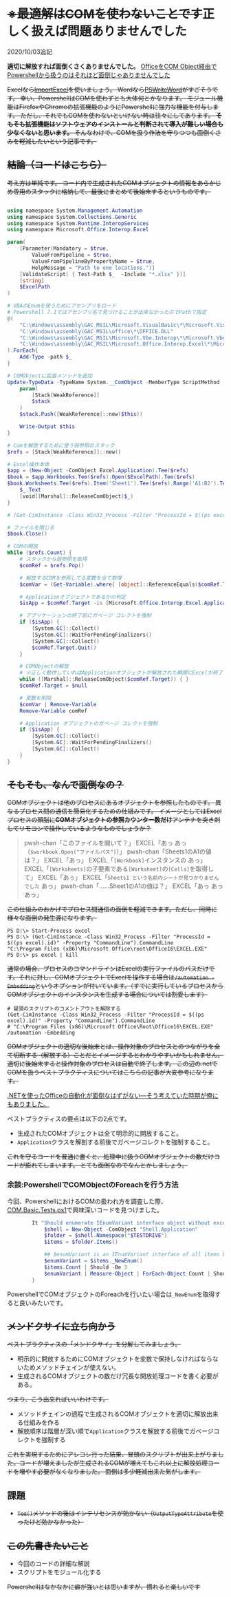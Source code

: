 <!--
title:   OfficeをCOM Object経由でPowershellから扱うときの面倒を少しマシにする
tags:    Excel,PowerShell,VBA,office
id:      b9a2d7c77312721c3c1a
private: false
-->
# ~~※最適解はCOMを使わないことです~~正しく扱えば問題ありませんでした

2020/10/03追記

**適切に解放すれば面倒くさくありませんでした。**
[OfficeをCOM Object経由でPowershellから扱うのはそれほど面倒じゃありませんでした](2020-10-04_Excel_PowerShell_VBA_office_b4b6271619bd6d3824f7.md)

~~Excelなら[ImportExcel](https://github.com/dfinke/ImportExcel)を使いましょう。
Wordなら[PSWriteWord](https://evotec.xyz/hub/scripts/pswriteword-powershell-module)がすごそうです。
幸い、PowershellはCOMを使わずとも大体何とかなります。
モジュール機能はFirefoxやChromeの拡張機能のようにPowershellに強力な機能を付与します。
ただし、それでもCOMを使わないといけない時は往々にしてあります。
**そもそも拡張機能はソフトウェアのインストールと判断されて導入が難しい場合も少なくないと思います。**
そんなわけで、COMを扱う作法を守りつつも面倒くさみを軽減したいという記事です。~~

## ~~結論（コードはこちら）~~

~~考え方は単純です。
コード内で生成されたCOMオブジェクトの情報をあらかじめ専用のスタックに格納して、最後にまとめて後始末するというものです。~~

```powershell:lazyPracticeExcelComObject.ps1

using namespace System.Management.Automation
using namespace System.Collections.Generic
using namespace System.Runtime.InteropServices
using namespace Microsoft.Office.Interop.Excel

param(
    [Parameter(Mandatory = $true,
        ValueFromPipeline = $true,
        ValueFromPipelineByPropertyName = $true,
        HelpMessage = "Path to one locations.")]
    [ValidateScript( { Test-Path $_  -Include "*.xlsx" })]
    [string]
    $ExcelPath
)

# VBAのEnumを使うためにアセンブリをロード
# Powershell 7.1ではアセンブリ名で見つけることが出来なかったのでPathで指定
@(
    "C:\Windows\assembly\GAC_MSIL\Microsoft.VisualBasic\*\Microsoft.VisualBasic.dll"
    "C:\Windows\assembly\GAC_MSIL\office\*\OFFICE.DLL"
    "C:\Windows\assembly\GAC_MSIL\Microsoft.Vbe.Interop\*\Microsoft.Vbe.Interop.dll"
    "C:\Windows\assembly\GAC_MSIL\Microsoft.Office.Interop.Excel\*\Microsoft.Office.Interop.Excel.dll"
).ForEach{
    Add-Type -path $_
}

# COMObjectに拡張メソッドを追加
Update-TypeData -TypeName System.__ComObject -MemberType ScriptMethod -MemberName Tee -Value {
    param(
        [Stack[WeakReference]]
        $stack
    )
    $stack.Push([WeakReference]::new($this))

    Write-Output $this
}

# Comを解放するために使う弱参照のスタック
$refs = [Stack[WeakReference]]::new()

# Excel操作本体
$app = (New-Object -ComObject Excel.Application).Tee($refs)
$book = $app.Workbooks.Tee($refs).Open($ExcelPath).Tee($refs)
$book.Worksheets.Tee($refs).Item('Sheet1').Tee($refs).Range('A1:B2').Tee($refs)._NewEnum.Tee($refs).ForEach{
    $_.Text
    [void][Marshal]::ReleaseComObject($_)
}

# (Get-CimInstance -Class Win32_Process -Filter "ProcessId = $((ps excel).id)" -Property "CommandLine").CommandLine

# ファイルを閉じる
$book.Close()

# COMの開放
While ($refs.Count) {
    # スタックから弱参照を取得
    $comRef = $refs.Pop()

    # 解放するCOMを参照してる変数を全て取得
    $comVar = (Get-Variable).where{ [object]::ReferenceEquals($comRef.Target, $_.Value) }

    # Applicationオブジェクトであるかの判定
    $isApp = $comRef.Target -is [Microsoft.Office.Interop.Excel.Application]

    # アプリケーションの終了前にガベージ コレクトを強制
    if ($isApp) {
        [System.GC]::Collect()
        [System.GC]::WaitForPendingFinalizers()
        [System.GC]::Collect()
        $comRef.Target.Quit()
    }

    # COMObjectの解放
    # ※正しく動作していればApplicationオブジェクトが解放された瞬間にExcelが終了する
    while ([Marshal]::ReleaseComObject($comRef.Target)) { }
    $comRef.Target = $null

    # 変数を削除
    $comVar | Remove-Variable
    Remove-Variable comRef

    # Application オブジェクトのガベージ コレクトを強制
    if ($isApp) {
        [System.GC]::Collect()
        [System.GC]::WaitForPendingFinalizers()
        [System.GC]::Collect()
    }
}

```

## ~~そもそも、なんで面倒なの？~~

~~COMオブジェクトは他のプロセスにあるオブジェクトを参照したものです。
異なるプロセス間の通信を簡易化するための仕組みです。
イメージとしてはExcelプロセスの頭脳に**COMオブジェクトの参照カウンター数だけ**アンテナを突き刺してリモコンで操作しているようなものでしょうか？~~

>pwsh-chan「このファイルを開いて？」
>EXCEL「あっ あっ（`$workbook.Open("ファイルパス")`）」
>pwsh-chan「Sheets1のA1の値は？」
>EXCEL「あっ」
>EXCEL「`[Workbook]`インスタンスの あっ」
>EXCEL「`[Worksheets]`の子要素である`[Worksheet]`の`[Cells]`を取得して」
>EXCEL「あぅ」
>EXCEL「`Sheets1 という名前のシートが見つかりませんでした` あっ」
>pwsh-chan「......Sheet1のA1の値は？」
>EXCEL「あっ あっ あっ」

~~この仕組みのおかげでプロセス間通信の面倒を軽減できます。ただし、同時に様々な面倒の発生源になります。~~

```powershell:通常のExcel
PS D:\> Start-Process excel
PS D:\> (Get-CimInstance -Class Win32_Process -Filter "ProcessId = $((ps excel).id)" -Property "CommandLine").CommandLine
"C:\Program Files (x86)\Microsoft Office\root\Office16\EXCEL.EXE"
PS D:\> ps excel | kill
```

~~通常の場合、プロセスのコマンドラインはExcelの実行ファイルのパスだけです。それに対し、COMオブジェクトでExcelを操作する場合は`/automation -Embedding`というオプションが付いています。（すでに実行しているプロセスからCOMオブジェクトのインスタンスを生成する場合については割愛します）~~

```powershell:操られてるExcel
# 冒頭のスクリプトのコメントアウトを解除する
(Get-CimInstance -Class Win32_Process -Filter "ProcessId = $((ps excel).id)" -Property "CommandLine").CommandLine
# "C:\Program Files (x86)\Microsoft Office\Root\Office16\EXCEL.EXE" /automation -Embedding
```

~~COMオブジェクトの適切な後始末とは、操作対象のプロセスとのつながりを全て切断する（解放する）ことだとイメージするとわかりやすいかもしれません。
適切に後始末すると操作対象のプロセスは自動で終了します。
この辺の.netでCOMを扱うベストプラクティスについてはこちらの記事が大変参考になります。~~

[.NETを使ったOfficeの自動化が面倒なはずがない―そう考えていた時期が俺にもありました。](https://qiita.com/mima_ita/items/aa811423d8c4410eca71)

ベストプラクティスの要点は以下の2点です。

- 生成されたCOMオブジェクトは全て明示的に開放すること。
- `Application`クラスを解剖する前後でガベージコレクトを強制すること。

~~これを守るコードを普通に書くと、処理中に扱うCOMオブジェクトの数だけコードが膨れてしまいます。
とても面倒なのでなんとかしましょう。~~

### 余談:PowershellでCOMObjectのForeachを行う方法

今回、PowershellにおけるCOMの扱われ方を調査した際、[COM.Basic.Tests.ps1](https://github.com/daxian-dbw/PowerShell/blob/097a161f491f81f54c728bd871f999e3e8261a27/test/powershell/engine/COM/COM.Basic.Tests.ps1#L28-L37)で興味深いコードを見つけました。

```powershell:COM.Basic.Tests.ps1
        It "Should enumerate IEnumVariant interface object without exception" {
            $shell = New-Object -ComObject "Shell.Application"
            $folder = $shell.Namespace("$TESTDRIVE")
            $items = $folder.Items()

            ## $enumVariant is an IEnumVariant interface of all items belong to the folder, and it should be enumerated.
            $enumVariant = $items._NewEnum()
            $items.Count | Should -Be 3
            $enumVariant | Measure-Object | ForEach-Object Count | Should -Be $items.Count
        }
```

PowershellでCOMオブジェクトのForeachを行いたい場合は`_NewEnum`を取得すると良いみたいです。

## ~~メンドクサイに立ち向かう~~

~~ベストプラクティスの「メンドクサイ」を分解してみましょう。~~

- 明示的に開放するためにCOMオブジェクトを変数で保持しなければならないためメソッドチェインが使えない。
- 生成されるCOMオブジェクトの数だけ冗長な開放処理コードを書く必要がある。

~~つまり、こう出来ればいいわけです。~~

- メソッドチェインの過程で生成されるCOMオブジェクトを適切に解放出来る仕組みを作る
- 解放順序は階層が深い順で`Application`クラスを解放する前後でガベージコレクトを強制する

~~これを実現するためにアレコレ行った結果、冒頭のスクリプトが出来上がりました。コードが増えましたが生成されるCOMが増えてもこれ以上に解放処理コードを増やす必要がなくなりました。
面倒は多少軽減出来た気がします。~~

## 課題

- ~~`Tee()`メソッドの後はインテリセンスが効かない（`OutputTypeAttribute`を使ったけど効かなかった）~~

## ~~この先書きたいこと~~

- 今回のコードの詳細な解説
- スクリプトをモジュール化する

~~Powershellはなかなかに癖が強いとは思いますが、慣れると楽しいです~~
